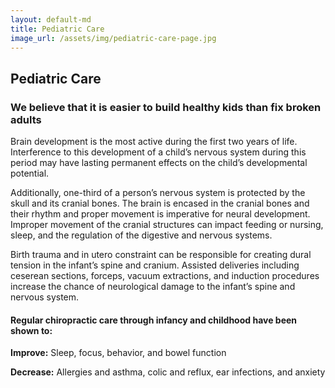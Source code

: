 ```yaml
---
layout: default-md
title: Pediatric Care
image_url: /assets/img/pediatric-care-page.jpg
---
```


## Pediatric Care

### We believe that it is easier to build healthy kids than fix broken adults

Brain development is the most active during the first two years of life.  Interference to this development of a child’s nervous system during this period may have lasting permanent effects on the child’s developmental potential.  

Additionally, one-third of a person’s nervous system is protected by the skull and its cranial bones.  The brain is encased in the cranial bones and their rhythm and proper movement is imperative for neural development.  Improper movement of the cranial structures can impact feeding or nursing, sleep, and the regulation of the digestive and nervous systems. 

Birth trauma and in utero constraint can be responsible for creating dural tension in the infant’s spine and cranium.  Assisted deliveries including ceserean sections, forceps, vacuum extractions, and induction procedures increase the chance of neurological damage to the infant’s spine and nervous system.  

#### Regular chiropractic care through infancy and childhood have been shown to:

**Improve:** Sleep, focus, behavior, and bowel function 

**Decrease:** Allergies and asthma, colic and reflux, ear infections, and anxiety